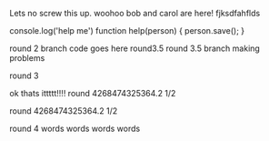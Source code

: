 
Lets no screw this up.
woohoo
bob and carol are here!
fjksdfahflds

console.log('help me')
function help(person) {
person.save();
}

round 2 branch code goes here
round3.5
round 3.5 branch making problems

round 3 


ok thats ittttt!!!!
round 4268474325364.2 1/2


round 4268474325364.2 1/2

round 4 words words words words

